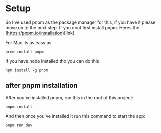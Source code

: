 # Setup

So I've used pnpm as the package manager for this, if you have it please move on to the next step. If you dont first install pnpm. Heres the (https://pnpm.io/installation)[link].

For Mac its as easy as
```
brew install pnpm
```

If you have node installed tho you can do this

```
npm install -g pnpm
```

## after pnpm installation

After you've installed pnpm, run this in the root of this project:

```
pnpm install
```

And then once you've installed it run this command to start the app:

```
pnpm run dev
```
